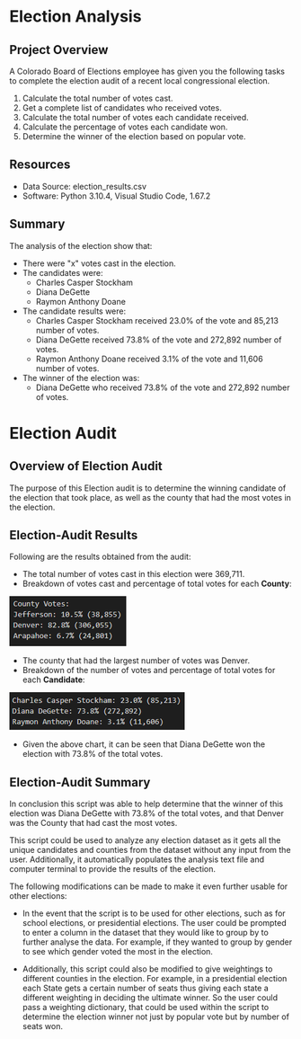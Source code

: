 # Election Analysis

## Project Overview
A Colorado Board of Elections employee has given you the following tasks to complete the election audit of a recent local congressional election.

1. Calculate the total number of votes cast.
2. Get a complete list of candidates who received votes.
3. Calculate the total number of votes each candidate received.
4. Calculate the percentage of votes each candidate won.
5. Determine the winner of the election based on popular vote.

## Resources
- Data Source: election_results.csv
- Software: Python 3.10.4, Visual Studio Code, 1.67.2

## Summary
The analysis of the election show that:
- There were "x" votes cast in the election.
- The candidates were:
    - Charles Casper Stockham
    - Diana DeGette
    - Raymon Anthony Doane
- The candidate results were:
    - Charles Casper Stockham received 23.0% of the vote and 85,213 number of votes.
    - Diana DeGette received 73.8% of the vote and 272,892 number of votes.
    - Raymon Anthony Doane received 3.1% of the vote and 11,606 number of votes.
- The winner of the election was:
    - Diana DeGette who received 73.8% of the vote and 272,892 number of votes.


# Election Audit
## Overview of Election Audit
The purpose of this Election audit is to determine the winning candidate of the election that took place, as well as the county that had the most votes in the election.

## Election-Audit Results
Following are the results obtained from the audit:
- The total number of votes cast in this election were 369,711.
- Breakdown of votes cast and percentage of total votes for each **County**:

![Breakdown of County Votes](https://github.com/msshahid21/election_analysis/blob/main/resources/CountyBreakdown.png)
- The county that had the largest number of votes was Denver.
- Breakdown of the number of votes and percentage of total votes for each **Candidate**:

![Breakdown of Candidate Votes](https://github.com/msshahid21/election_analysis/blob/main/resources/CandidateBreakdown.png)
- Given the above chart, it can be seen that Diana DeGette won the election with 73.8% of the total votes.

## Election-Audit Summary
In conclusion this script was able to help determine that the winner of this election was Diana DeGette with 73.8% of the total votes, and that Denver was the County that had cast the most votes.

This script could be used to analyze any election dataset as it gets all the unique candidates and counties from the dataset without any input from the user. Additionally, it automatically populates the analysis text file and computer terminal to provide the results of the election.

The following modifications can be made to make it even further usable for other elections:
- In the event that the script is to be used for other elections, such as for school elections, or presidential elections. The user could be prompted to enter a column in the dataset that they would like to group by to further analyse the data. For example, if they wanted to group by gender to see which gender voted the most in the election.

- Additionally, this script could also be modified to give weightings to different counties in the election. For example, in a presidential election each State gets a certain number of seats thus giving each state a different weighting in deciding the ultimate winner. So the user could pass a weighting dictionary, that could be used within the script to determine the election winner not just by popular vote but by number of seats won.